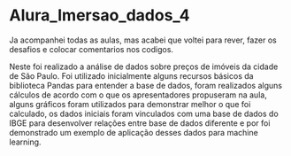 # Alura_Imersao_dados_4
Ja acompanhei todas as aulas, mas acabei que voltei para rever, fazer os desafios e colocar comentarios nos codigos.

Neste foi realizado a análise de dados sobre preços de imóveis da cidade de São Paulo. Foi utilizado inicialmente alguns recursos básicos da biblioteca Pandas para entender a base de dados, foram realizados alguns cálculos de acordo com o que os apresentadores propuseram na aula, alguns gráficos foram utilizados para demonstrar melhor o que foi calculado, os dados iniciais foram vinculados com uma base de dados do IBGE para desenvolver relações entre base de dados diferente e por foi demonstrado um exemplo de aplicação desses dados para machine learning.
